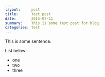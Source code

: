 ```yaml
---
layout:     post
title:      Test post
date:       2015-07-11
summary:    This is some test post for blog.
categories: test
---
```


This is some sentence.

List below:

* one
* two
* three
